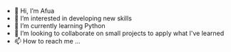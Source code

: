 - 👋 Hi, I’m Afua
- 👀 I’m interested in developing new skills
- 🌱 I’m currently learning Python
- 💞️ I’m looking to collaborate on small projects to apply what I've learned
- 📫 How to reach me ...

<!---
aoansah/aoansah is a ✨ special ✨ repository because its `README.md` (this file) appears on your GitHub profile.
You can click the Preview link to take a look at your changes.
--->
